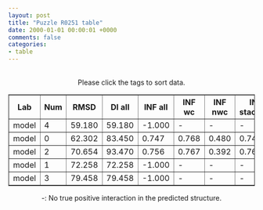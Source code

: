 ```yaml
---
layout: post
title: "Puzzle R0251 table"
date: 2000-01-01 00:00:01 +0000
comments: false
categories: 
- table
---
```


<script src="{{ root_url }}/javascripts/sorttable.js"></script>
<script>
    window.onload = function() {
        (document.getElementsByTagName( 'th' )[1]).click();
    };
</script>
<br/>
<div align="center">
Please click the tags to sort data.<br/>
<table class="sortable" border=1>
  <tr>
    <th>Lab</th>
    <th>Num</th>
    <th>RMSD</th>
    <th>DI all</th>
    <th>INF all</th>
    <th>INF wc</th>
    <th>INF nwc</th>
    <th>INF stacking</th>
    <th>Clash Score</th>
    <th>P-value</th>
    <th>mcq</th>
    <th>TM-score</th>
    <th>best sol.</th>
    <th>Detail</th>
  </tr>
  <tr><td>model</td><td>4</td><td>59.180</td><td>59.180</td><td>-1.000</td><td>-</td><td>-</td><td>-</td><td>10000000000000000159028911097599180468360808563945281389781327557747838772170381060813469985856815104.000</td><td>0.00e+00</td><td>17.06</td><td>0.1800</td><td>6</td><td><a href='/show/index.html?id=R0251_model_4'>-></a></td></tr>
<tr><td>model</td><td>0</td><td>62.302</td><td>83.450</td><td>0.747</td><td>0.768</td><td>0.480</td><td>0.745</td><td>10000000000000000159028911097599180468360808563945281389781327557747838772170381060813469985856815104.000</td><td>0.00e+00</td><td>16.86</td><td>0.2060</td><td>7</td><td><a href='/show/index.html?id=R0251_model_0'>-></a></td></tr>
<tr><td>model</td><td>2</td><td>70.654</td><td>93.470</td><td>0.756</td><td>0.767</td><td>0.392</td><td>0.761</td><td>10000000000000000159028911097599180468360808563945281389781327557747838772170381060813469985856815104.000</td><td>5.55e-17</td><td>16.21</td><td>0.1970</td><td>12</td><td><a href='/show/index.html?id=R0251_model_2'>-></a></td></tr>
<tr><td>model</td><td>1</td><td>72.258</td><td>72.258</td><td>-1.000</td><td>-</td><td>-</td><td>-</td><td>10000000000000000159028911097599180468360808563945281389781327557747838772170381060813469985856815104.000</td><td>4.68e-14</td><td>16.23</td><td>0.1600</td><td>6</td><td><a href='/show/index.html?id=R0251_model_1'>-></a></td></tr>
<tr><td>model</td><td>3</td><td>79.458</td><td>79.458</td><td>-1.000</td><td>-</td><td>-</td><td>-</td><td>10000000000000000159028911097599180468360808563945281389781327557747838772170381060813469985856815104.000</td><td>2.81e-04</td><td>16.73</td><td>0.1200</td><td>6</td><td><a href='/show/index.html?id=R0251_model_3'>-></a></td></tr>

</table>
-: No true positive interaction in the predicted structure.
</div>
